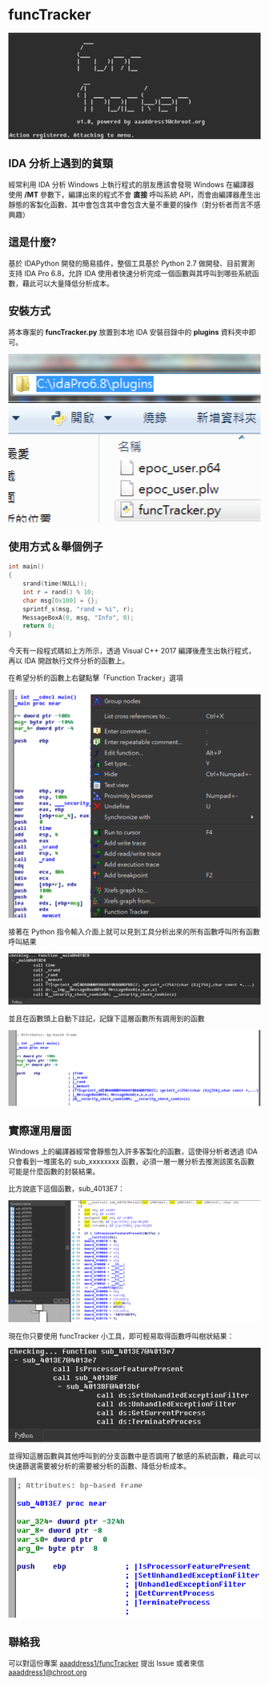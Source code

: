 # funcTracker

![螢幕快照 2018-01-05 上午3.54.14.png](resources/7029B57D44ADA9ED7696AD93BDD461C5.png)

## IDA 分析上遇到的貧頸

經常利用 IDA 分析 Windows 上執行程式的朋友應該會發現 Windows 在編譯器使用 **/MT** 參數下，編譯出來的程式不會 **直接** 呼叫系統 API，而會由編譯器產生出靜態的客製化函數、其中會包含其中會包含大量不重要的操作（對分析者而言不感興趣）

## 這是什麼?

基於 IDAPython 開發的簡易插件，整個工具基於 Python 2.7 做開發、目前實測支持 IDA Pro 6.8，允許 IDA 使用者快速分析完成一個函數與其呼叫到哪些系統函數，藉此可以大量降低分析成本。

## 安裝方式

將本專案的 **funcTracker.py** 放置到本地 IDA 安裝目錄中的 **plugins** 資料夾中即可。

![螢幕快照 2018-01-05 上午3.49.35.png](resources/26546BD946FC943CBCC59212F3687ED2.png)

## 使用方式＆舉個例子

```c
int main()
{
	srand(time(NULL));
	int r = rand() % 10;
	char msg[0x100] = {};
	sprintf_s(msg, "rand = %i", r);
	MessageBoxA(0, msg, "Info", 0);
    return 0;
}
```

今天有一段程式碼如上方所示，透過 Visual C++ 2017 編譯後產生出執行程式，再以 IDA 開啟執行文件分析的函數上。

在希望分析的函數上右鍵點擊「Function Tracker」選項

![螢幕快照 2018-01-05 上午3.32.24.png](resources/82DCFED63C48390DCF366B0286ECEDFA.png)

接著在 Python 指令輸入介面上就可以見到工具分析出來的所有函數呼叫所有函數呼叫結果

![螢幕快照 2018-01-05 上午3.35.52.png](resources/8107D2A63CBA22DC3F5CA18CF70B845C.png)

並且在函數頭上自動下註記，記錄下這層函數所有調用到的函數

![螢幕快照 2018-01-05 上午3.37.56.png](resources/BBC978BEAD263CDFF0C710B202876AD1.png)

## 實際運用層面

Windows 上的編譯器經常會靜態包入許多客製化的函數，這使得分析者透過 IDA 只會看到一堆匿名的 sub_xxxxxxxx 函數，必須一層一層分析去推測該匿名函數可能是什麼函數的封裝結果。

比方說底下這個函數，sub_4013E7：

![螢幕快照 2018-01-05 上午3.40.22.png](resources/971048DEDA5503BB2404D262833DDDA1.png)

現在你只要使用 funcTracker 小工具，即可輕易取得函數呼叫樹狀結果：

![螢幕快照 2018-01-05 上午3.43.18.png](resources/BC4C2736D8CEC1C75475705BD28EACA6.png)

並得知這層函數與其他呼叫到的分支函數中是否調用了敏感的系統函數，藉此可以快速篩選需要被分析的需要被分析的函數、降低分析成本。

![螢幕快照 2018-01-05 上午3.43.29.png](resources/DCC4BD88A82BD897805F7337B81C7D27.png)

## 聯絡我

可以對這份專案 [aaaddress1/funcTracker](https://github.com/aaaddress1/funcTracker/) 提出 Issue 或者來信 aaaddress1@chroot.org